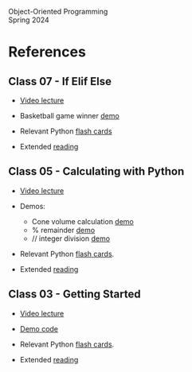 Object-Oriented Programming  
Spring 2024

# References 

## Class 07 - If Elif Else

* [Video lecture](https://drive.google.com/file/d/1YUl94RtO25E8pvyzT4cKXLEsiMmyzkCz/view?usp=sharing) 

* Basketball game winner [demo](https://replit.com/@mcarlberg/Class07-BasketballWinner#main.py)

* Relevant Python [flash cards](https://drive.google.com/file/d/1dBnZIjmsvG9WfVfcsnWz5UMgvyLxb34E/view?usp=sharing)

* Extended [reading](https://drive.google.com/file/d/1dF1IOrkPPT88L1Vd3wESAyEko9wg9DiH/view?usp=sharing)

## Class 05 - Calculating with Python

* [Video lecture](https://drive.google.com/file/d/15JZGwzLqZRxG5AaENO-8dnUnkyw55jGa/view?usp=sharing) 

* Demos:  
    * Cone volume calculation [demo](https://replit.com/@mcarlberg/Class05-ConeVolume#main.py)
    * % remainder [demo](https://replit.com/@mcarlberg/Class05-Remainder)
    * // integer division [demo](https://replit.com/@mcarlberg/Class05-IntDivision)

* Relevant Python [flash cards](https://drive.google.com/file/d/1Fye2w2Ju8Mr8vaX1vaW9VOm5OCJkeeqU/view?usp=sharing).

* Extended [reading](https://drive.google.com/file/d/1G0clASjqi_3s7-7tNheR0H0o9qWQzgRj/view?usp=sharing)


## Class 03 - Getting Started 

* [Video lecture](https://drive.google.com/file/d/1weD_Pmu70-Ptl5yyDJRCOxwTHXES6fWv/view?usp=sharing) 

* [Demo code](https://replit.com/@mcarlberg/Class03-WordCount#main.py)

* Relevant Python [flash cards](https://drive.google.com/file/d/1FMN4gsB7JEnr574JQlPPUaVC8HloNBgq/view?usp=sharing).

* Extended [reading](https://drive.google.com/file/d/1FQMuq2urqrnv-2lISHSRkOmfgcLqeTNO/view?usp=sharing)

